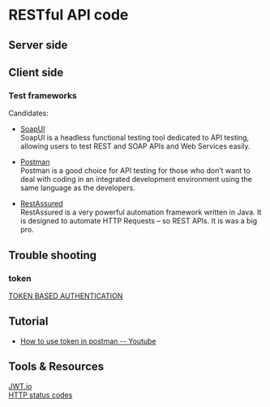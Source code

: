 # RESTful API code

## Server side

## Client side

### Test frameworks

Candidates:  

* [SoapUI](https://www.soapui.org/)  
SoapUI is a headless functional testing tool dedicated to API testing, allowing users to test REST and SOAP APIs and Web Services easily.  

* [Postman](https://www.getpostman.com/)  
Postman is a good choice for API testing for those who don’t want to deal with coding in an integrated development environment using the same language as the developers.  

* [RestAssured](http://rest-assured.io/)  
RestAssured is a very powerful automation framework written in Java. It is designed to automate HTTP Requests – so REST APIs. It is was a big pro.  

## Trouble shooting

### token

[TOKEN BASED AUTHENTICATION](https://auth0.com/learn/token-based-authentication-made-easy/)  

## Tutorial

* [How to use token in postman -- Youtube](https://www.youtube.com/watch?v=SKswJH7_plQ)  

## Tools & Resources

[JWT.io](https://jwt.io/)  
[HTTP status codes](https://www.restapitutorial.com/httpstatuscodes.html)  
